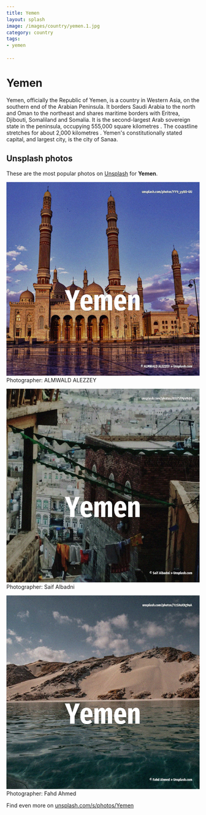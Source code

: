 ```yaml
---
title: Yemen
layout: splash
image: /images/country/yemen.1.jpg
category: country
tags:
- yemen

---
```

# Yemen

Yemen, officially the Republic of Yemen, is a country in Western Asia, on the southern end of the 
Arabian Peninsula.
It borders Saudi Arabia to the north and Oman to the northeast and shares maritime borders with 
Eritrea, Djibouti, Somaliland and Somalia.
It is the second-largest Arab sovereign state in the peninsula, occupying 555,000 square kilometres 
.
The coastline stretches for about 2,000 kilometres .
Yemen's constitutionally stated capital, and largest city, is the city of Sanaa.

 
## Unsplash photos
These are the most popular photos on [Unsplash](https://unsplash.com) for **Yemen**.
 
![Yemen](/images/country/yemen.1.jpg)
Photographer:  ALMWALD ALEZZEY
 
![Yemen](/images/country/yemen.2.jpg)
Photographer:  Saif Albadni
 
![Yemen](/images/country/yemen.3.jpg)
Photographer:  Fahd Ahmed
 
Find even more on [unsplash.com/s/photos/Yemen](https://unsplash.com/s/photos/Yemen)
 
